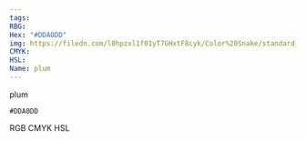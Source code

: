 ```yaml
---
tags:
RBG:
Hex: "#DDA0DD"
img: https://filedn.com/l0hpzxl1f01yT7GHxtF8cyk/Color%20Snake/standard_csv_to_svg/#DDA0DD.svg
CMYK:
HSL:
Name: plum
---
```

plum
```palette
#DDA0DD
```
RGB
CMYK
HSL